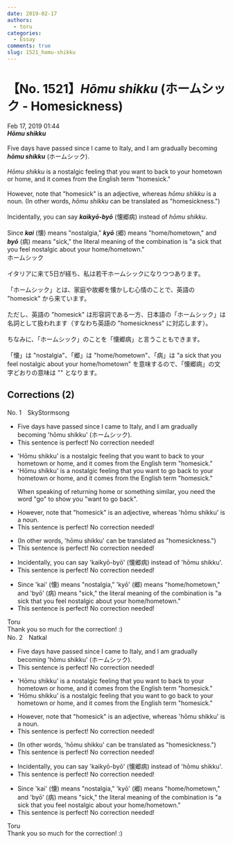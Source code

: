 ```yaml
---
date: 2019-02-17
authors:
  - toru
categories:
  - Essay
comments: true
slug: 1521_homu-shikku
---
```


# 【No. 1521】<strong><em>Hōmu shikku</strong></em> (ホームシック - Homesickness)
<div class="date">Feb 17, 2019 01:44</div>
<div id="post"><div id="body_show_ori">
<strong><em>Hōmu shikku</strong></em><br/><br/>Five days have passed since I came to Italy, and I am gradually becoming <strong><em>hōmu shikku</em></strong> (ホームシック).<br/><br/><em>Hōmu shikku</em> is a nostalgic feeling that you want to back to your hometown or home, and it comes from the English term "homesick."<br/><br/>However, note that "homesick" is an adjective, whereas <em>hōmu shikku</em> is a noun. (In other words, <em>hōmu shikku</em> can be translated as "homesickness.")<br/><br/>Incidentally, you can say <strong><em>kaikyō-byō</em></strong> (懐郷病) instead of <em>hōmu shikku</em>.<br/><br/>Since <strong><em>kai</em></strong> (懐) means "nostalgia," <strong><em>kyō</em></strong> (郷) means "home/hometown," and <strong><em>byō</em></strong> (病) means "sick," the literal meaning of the combination is "a sick that you feel nostalgic about your home/hometown."
</div></div>

<!-- more -->

<div id="post_ja"><div id="body_show_mo">
ホームシック<br/><br/>イタリアに来て5日が経ち、私は若干ホームシックになりつつあります。<br/><br/>「ホームシック」とは、家庭や故郷を懐かしむ心情のことで、英語の "homesick" から来ています。<br/><br/>ただし、英語の "homesick" は形容詞である一方、日本語の「ホームシック」は名詞として扱われます（すなわち英語の "homesickness" に対応します）。<br/><br/>ちなみに、「ホームシック」のことを「懐郷病」と言うこともできます。<br/><br/>「懐」は "nostalgia"、「郷」は "home/hometown"、「病」は "a sick that you feel nostalgic about your home/hometown" を意味するので、「懐郷病」の文字どおりの意味は "" となります。
</div></div>

## Corrections (2)
<div id="block"><div class="first_name"> No. 1　<span class="just_name">SkyStormsong</span></div><div id="block2">
<ul class="correction_field">
<li class="incorrect">Five days have passed since I came to Italy, and I am gradually becoming 'hōmu shikku' (ホームシック).</li>
<li class="corrected perfect">This sentence is perfect! No correction needed!</li>
</ul>
<ul class="correction_field">
<li class="incorrect">'Hōmu shikku' is a nostalgic feeling that you want to back to your hometown or home, and it comes from the English term "homesick."</li>
<li class="corrected correct">
'Hōmu shikku' is a nostalgic feeling that you want to <span class="f_blue">go</span> back to your hometown or home, and it comes from the English term "homesick."
<p class="correction_comment">When speaking of returning home or something similar, you need the word "go" to show you "want to go back".</p>
</li>
</ul>
<ul class="correction_field">
<li class="incorrect">However, note that "homesick" is an adjective, whereas 'hōmu shikku' is a noun.</li>
<li class="corrected perfect">This sentence is perfect! No correction needed!</li>
</ul>
<ul class="correction_field">
<li class="incorrect">(In other words, 'hōmu shikku' can be translated as "homesickness.")</li>
<li class="corrected perfect">This sentence is perfect! No correction needed!</li>
</ul>
<ul class="correction_field">
<li class="incorrect">Incidentally, you can say 'kaikyō-byō' (懐郷病) instead of 'hōmu shikku'.</li>
<li class="corrected perfect">This sentence is perfect! No correction needed!</li>
</ul>
<ul class="correction_field">
<li class="incorrect">Since 'kai' (懐) means "nostalgia," 'kyō' (郷) means "home/hometown," and 'byō' (病) means "sick," the literal meaning of the combination is "a sick that you feel nostalgic about your home/hometown."</li>
<li class="corrected perfect">This sentence is perfect! No correction needed!</li>
</ul>
</div><div class="name"><span class="just_name">Toru</span><br>
Thank you so much for the correction! :)
</div>
</div>
<div id="block"><div class="first_name"> No. 2　<span class="just_name">Natkal</span></div><div id="block2">
<ul class="correction_field">
<li class="incorrect">Five days have passed since I came to Italy, and I am gradually becoming 'hōmu shikku' (ホームシック).</li>
<li class="corrected perfect">This sentence is perfect! No correction needed!</li>
</ul>
<ul class="correction_field">
<li class="incorrect">'Hōmu shikku' is a nostalgic feeling that you want to back to your hometown or home, and it comes from the English term "homesick."</li>
<li class="corrected correct">
'Hōmu shikku' is a nostalgic feeling that you want to <span class="f_blue">go </span>back to your hometown or home, and it comes from the English term "homesick."
</li>
</ul>
<ul class="correction_field">
<li class="incorrect">However, note that "homesick" is an adjective, whereas 'hōmu shikku' is a noun.</li>
<li class="corrected perfect">This sentence is perfect! No correction needed!</li>
</ul>
<ul class="correction_field">
<li class="incorrect">(In other words, 'hōmu shikku' can be translated as "homesickness.")</li>
<li class="corrected perfect">This sentence is perfect! No correction needed!</li>
</ul>
<ul class="correction_field">
<li class="incorrect">Incidentally, you can say 'kaikyō-byō' (懐郷病) instead of 'hōmu shikku'.</li>
<li class="corrected perfect">This sentence is perfect! No correction needed!</li>
</ul>
<ul class="correction_field">
<li class="incorrect">Since 'kai' (懐) means "nostalgia," 'kyō' (郷) means "home/hometown," and 'byō' (病) means "sick," the literal meaning of the combination is "a sick that you feel nostalgic about your home/hometown."</li>
<li class="corrected perfect">This sentence is perfect! No correction needed!</li>
</ul>
</div><div class="name"><span class="just_name">Toru</span><br>
Thank you so much for the correction! :)
</div>
</div>

